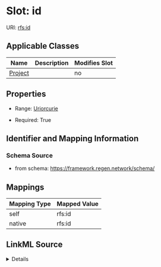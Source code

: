 

# Slot: id

URI: [rfs:id](https://framework.regen.network/schema/id)



<!-- no inheritance hierarchy -->





## Applicable Classes

| Name | Description | Modifies Slot |
| --- | --- | --- |
| [Project](Project.md) |  |  no  |







## Properties

* Range: [Uriorcurie](Uriorcurie.md)

* Required: True





## Identifier and Mapping Information







### Schema Source


* from schema: https://framework.regen.network/schema/




## Mappings

| Mapping Type | Mapped Value |
| ---  | ---  |
| self | rfs:id |
| native | rfs:id |




## LinkML Source

<details>
```yaml
name: id
from_schema: https://framework.regen.network/schema/
rank: 1000
identifier: true
alias: id
owner: Project
domain_of:
- Project
range: uriorcurie
required: true

```
</details>